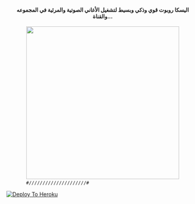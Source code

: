 

<h4 align="center">اليسكا روبوت قوي وذكي وبسيط لتشغيل الأغاني الصوتية والمرئية في المجموعه والقناة...</h4>

<p align="center"><a href="https://t.me/H_M_Dr"><img src="https://telegra.ph/file/f6064bc90cc76e59015b2.jpg" width="400"></a></pe

                                                                                              #/////////////////////#                                 
                                                                                                                               
                                                                                                                               
                                                                                                                               
                                                                                                                               
[![Deploy To Heroku](https://www.herokucdn.com/deploy/button.svg)](https://heroku.com/deploy?templateh=https://github.com/JAIITHON/ZEMUSIC)
